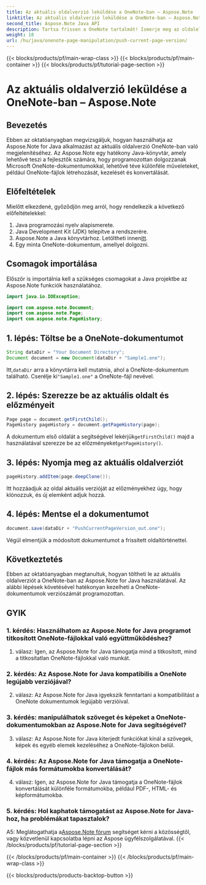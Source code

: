 ```yaml
---
title: Az aktuális oldalverzió leküldése a OneNote-ban – Aspose.Note
linktitle: Az aktuális oldalverzió leküldése a OneNote-ban – Aspose.Note
second_title: Aspose.Note Java API
description: Tartsa frissen a OneNote tartalmát! Ismerje meg az oldalelőzmények frissítését és a verziók kezelését, lépésről lépésre útmutatót és kódot mellékelve. #OneNote #Java #Aspose
weight: 18
url: /hu/java/onenote-page-manipulation/push-current-page-version/
---
```


{{< blocks/products/pf/main-wrap-class >}}
{{< blocks/products/pf/main-container >}}
{{< blocks/products/pf/tutorial-page-section >}}

# Az aktuális oldalverzió leküldése a OneNote-ban – Aspose.Note

## Bevezetés

Ebben az oktatóanyagban megvizsgáljuk, hogyan használhatja az Aspose.Note for Java alkalmazást az aktuális oldalverzió OneNote-ban való megjelenítéséhez. Az Aspose.Note egy hatékony Java-könyvtár, amely lehetővé teszi a fejlesztők számára, hogy programozottan dolgozzanak Microsoft OneNote-dokumentumokkal, lehetővé téve különféle műveleteket, például OneNote-fájlok létrehozását, kezelését és konvertálását.

## Előfeltételek

Mielőtt elkezdené, győződjön meg arról, hogy rendelkezik a következő előfeltételekkel:
1. Java programozási nyelv alapismerete.
2. Java Development Kit (JDK) telepítve a rendszerére.
3.  Aspose.Note a Java könyvtárhoz. Letöltheti innen[itt](https://releases.aspose.com/note/java/).
4. Egy minta OneNote-dokumentum, amellyel dolgozni.

## Csomagok importálása

Először is importálnia kell a szükséges csomagokat a Java projektbe az Aspose.Note funkciók használatához.

```java
import java.io.IOException;

import com.aspose.note.Document;
import com.aspose.note.Page;
import com.aspose.note.PageHistory;
```

## 1. lépés: Töltse be a OneNote-dokumentumot

```java
String dataDir = "Your Document Directory";
Document document = new Document(dataDir + "Sample1.one");
```

 Itt,`dataDir` arra a könyvtárra kell mutatnia, ahol a OneNote-dokumentum található. Cserélje ki`"Sample1.one"` a OneNote-fájl nevével.

## 2. lépés: Szerezze be az aktuális oldalt és előzményeit

```java
Page page = document.getFirstChild();
PageHistory pageHistory = document.getPageHistory(page);
```

 A dokumentum első oldalát a segítségével lekérjük`getFirstChild()` majd a használatával szerezze be az előzményeket`getPageHistory()`.

## 3. lépés: Nyomja meg az aktuális oldalverziót

```java
pageHistory.addItem(page.deepClone());
```

Itt hozzáadjuk az oldal aktuális verzióját az előzményekhez úgy, hogy klónozzuk, és új elemként adjuk hozzá.

## 4. lépés: Mentse el a dokumentumot

```java
document.save(dataDir + "PushCurrentPageVersion_out.one");
```

Végül elmentjük a módosított dokumentumot a frissített oldaltörténettel.

## Következtetés

Ebben az oktatóanyagban megtanultuk, hogyan töltheti le az aktuális oldalverziót a OneNote-ban az Aspose.Note for Java használatával. Az alábbi lépések követésével hatékonyan kezelheti a OneNote-dokumentumok verziószámát programozottan.

## GYIK

### 1. kérdés: Használhatom az Aspose.Note for Java programot titkosított OneNote-fájlokkal való együttműködéshez?

1. válasz: Igen, az Aspose.Note for Java támogatja mind a titkosított, mind a titkosítatlan OneNote-fájlokkal való munkát.

### 2. kérdés: Az Aspose.Note for Java kompatibilis a OneNote legújabb verziójával?

2. válasz: Az Aspose.Note for Java igyekszik fenntartani a kompatibilitást a OneNote dokumentumok legújabb verzióival.

### 3. kérdés: manipulálhatok szöveget és képeket a OneNote-dokumentumokban az Aspose.Note for Java segítségével?

3. válasz: Az Aspose.Note for Java kiterjedt funkciókat kínál a szövegek, képek és egyéb elemek kezeléséhez a OneNote-fájlokon belül.

### 4. kérdés: Az Aspose.Note for Java támogatja a OneNote-fájlok más formátumokba konvertálását?

4. válasz: Igen, az Aspose.Note for Java támogatja a OneNote-fájlok konvertálását különféle formátumokba, például PDF-, HTML- és képformátumokba.

### 5. kérdés: Hol kaphatok támogatást az Aspose.Note for Java-hoz, ha problémákat tapasztalok?

 A5: Meglátogathatja a[Aspose.Note fórum](https://forum.aspose.com/c/note/28) segítséget kérni a közösségtől, vagy közvetlenül kapcsolatba lépni az Aspose ügyfélszolgálatával.
{{< /blocks/products/pf/tutorial-page-section >}}

{{< /blocks/products/pf/main-container >}}
{{< /blocks/products/pf/main-wrap-class >}}

{{< blocks/products/products-backtop-button >}}
